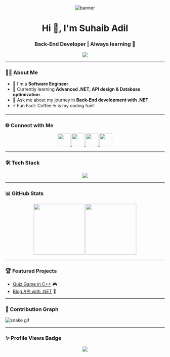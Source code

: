 <!-- Banner -->
<p align="center">
  <img src="https://raw.githubusercontent.com/halfrost/halfrost/master/icons/header_.png" alt="banner" />
</p>

<h1 align="center">Hi 👋, I'm Suhaib Adil</h1>
<h3 align="center">Back-End Developer | Always learning 🚀</h3>

<!-- Typing effect -->
<p align="center">
  <img src="https://readme-typing-svg.herokuapp.com?font=Fira+Code&size=22&pause=1000&color=F75C7E&center=true&vCenter=true&width=600&lines=Back-End+Developer;C%23+%7C+.NET+%7C+SQL+Server;Always+learning+new+things">
</p>

---

### 👨‍💻 About Me  
- 🏢 I'm a **Software Engineer**.  
- 🌱 Currently learning **Advanced .NET, API design & Database optimization**.  
- 💬 Ask me about my journey in **Back-End development with .NET**.  
- ⚡ Fun Fact: Coffee ☕ is my coding fuel!  

---

### 🌐 Connect with Me
<p align="center">
  <a href="https://linkedin.com/in/suhaibadill" target="_blank">
    <img src="https://skillicons.dev/icons?i=linkedin" height="40" />
  </a>
  <a href="https://twitter.com/suhaibadill" target="_blank">
    <img src="https://skillicons.dev/icons?i=twitter" height="40" />
  </a>
  <a href="https://t.me/suhaibadill" target="_blank">
    <img src="https://skillicons.dev/icons?i=telegram" height="40" />
  </a>
  <a href="https://instagram.com/suhaibadill" target="_blank">
    <img src="https://skillicons.dev/icons?i=instagram" height="40" />
  </a>
</p>

---

### 🛠 Tech Stack
<p align="center">
  <img src="https://skillicons.dev/icons?i=html,css,js,cs,dotnet,cpp,git,github,mysql,vscode&perline=6" />
</p>

---

### 📊 GitHub Stats
<p align="center">
  <img src="https://github-readme-stats.vercel.app/api?username=suhaibadill&show_icons=true&theme=radical" height="160" />
  <img src="https://github-readme-streak-stats.herokuapp.com/?user=suhaibadill&theme=radical" height="160" />
</p>

---

### 🏆 Featured Projects
- [Quiz Game in C++](https://github.com/suhaibadill/quiz-game) 🎮  
- [Blog API with .NET](https://github.com/suhaibadill/blog-api) 📝  

---

### 🐍 Contribution Graph
![snake gif](https://github.com/suhaibadill/suhaibadill/blob/output/github-contribution-grid-snake.svg)

---

### ✨ Profile Views Badge
<p align="center">
  <a href="https://komarev.com/ghpvc/?username=suhaibadill&style=for-the-badge">
    <img src="https://komarev.com/ghpvc/?username=suhaibadill&style=for-the-badge">
  </a>
</p>
